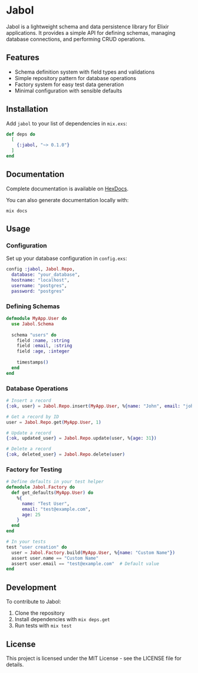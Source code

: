 # Jabol

Jabol is a lightweight schema and data persistence library for Elixir applications. It provides a simple API for defining schemas, managing database connections, and performing CRUD operations.

## Features

- Schema definition system with field types and validations
- Simple repository pattern for database operations
- Factory system for easy test data generation
- Minimal configuration with sensible defaults

## Installation

Add `jabol` to your list of dependencies in `mix.exs`:

```elixir
def deps do
  [
    {:jabol, "~> 0.1.0"}
  ]
end
```

## Documentation

Complete documentation is available on [HexDocs](https://hexdocs.pm/jabol).

You can also generate documentation locally with:

```shell
mix docs
```

## Usage

### Configuration

Set up your database configuration in `config.exs`:

```elixir
config :jabol, Jabol.Repo,
  database: "your_database",
  hostname: "localhost",
  username: "postgres",
  password: "postgres"
```

### Defining Schemas

```elixir
defmodule MyApp.User do
  use Jabol.Schema
  
  schema "users" do
    field :name, :string
    field :email, :string
    field :age, :integer
    
    timestamps()
  end
end
```

### Database Operations

```elixir
# Insert a record
{:ok, user} = Jabol.Repo.insert(MyApp.User, %{name: "John", email: "john@example.com", age: 30})

# Get a record by ID
user = Jabol.Repo.get(MyApp.User, 1)

# Update a record
{:ok, updated_user} = Jabol.Repo.update(user, %{age: 31})

# Delete a record
{:ok, deleted_user} = Jabol.Repo.delete(user)
```

### Factory for Testing

```elixir
# Define defaults in your test helper
defmodule Jabol.Factory do
  def get_defaults(MyApp.User) do
    %{
      name: "Test User",
      email: "test@example.com",
      age: 25
    }
  end
end

# In your tests
test "user creation" do
  user = Jabol.Factory.build(MyApp.User, %{name: "Custom Name"})
  assert user.name == "Custom Name"
  assert user.email == "test@example.com"  # Default value
end
```

## Development

To contribute to Jabol:

1. Clone the repository
2. Install dependencies with `mix deps.get`
3. Run tests with `mix test`

## License

This project is licensed under the MIT License - see the LICENSE file for details.

